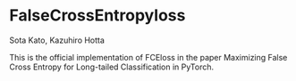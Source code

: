# FalseCrossEntropyloss

Sota Kato, Kazuhiro Hotta

This is the official implementation of FCEloss in the paper Maximizing False Cross Entropy for Long-tailed Classification in PyTorch.

